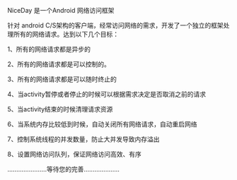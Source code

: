 NiceDay 是一个Android 网络访问框架

针对 android C/S架构的客户端，经常访问网络的需求，开发了一个独立的框架处理所有的网络请求。达到以下几个目标：

1、所有的网络请求都是异步的

2、所有的网络请求都是可以控制的。

3、所有的网络请求都是可以随时终止的

4、当activity暂停或者停止的时候可以根据需求决定是否取消之前的请求

5、当activity结束的时候清理请求资源

6、当系统内存比较低到时候，自动关闭所有网络请求，自动重启网络

7、控制系统线程的并发数量，防止大并发导致内存溢出

8、设置网络访问队列，保证网络访问高效、有序

......................等待您的完善....................